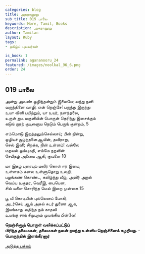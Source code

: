 ```yaml
---
categories: blog
title: அகநானூறு 
sub_title: 019 பாலை
keywords: More, Tamil, Books
description: அகநானூறு 
author: Tamilan
layout: Ruby
tags:
- தமிழ்ப் புலவர்கள் 

is_book: 1
permalink: agananooru_24
featured: /images/noolkal_96_6.png
order: 24
---
```



## 019 பாலை

அன்று அவண் ஒழிந்தன்றும் இலையே; வந்து நனி  
வருந்தினை வாழி, என் நெஞ்சே! பருந்து இருந்து  
உயா விளி பயிற்றும், யா உயர், நனந்தலை,  
உருள் துடி மகுளியின் பொருள் தெரிந்து இசைக்கும்  
கடுங் குரற் குடிஞைய நெடும் பெருங் குன்றம், 5

எம்மொடு இறத்தலும்செல்லாய்; பின் நின்று,  
ஒழியச் சூழ்ந்தனைஆயின், தவிராது,  
செல் இனி; சிறக்க, நின் உள்ளம்! வல்லே  
மறவல் ஓம்புமதி, எம்மே நறவின்  
சேயிதழ் அனைய ஆகி, குவளை 10

மா இதழ் புரையும் மலிர் கொள் ஈர் இமை,  
உள்ளகம் கனல உள்ளுதொறு உலறி,  
பழங்கண் கொண்ட, கலிழ்ந்து வீழ், அவிர் அறல்  
வெய்ய உகுதர, வெரீஇ, பையென,  
சில் வளை சொரிந்த மெல் இறை முன்கை 15

பூ வீ கொடியின் புல்லெனப் போகி,  
அடர்செய் ஆய் அகல் சுடர் துணை ஆக,  
இயங்காது வதிந்த நம் காதலி  
உயங்கு சாய் சிறுபுறம் முயங்கிய பின்னே!

**நெஞ்சினாற் பொருள் வலிக்கப்பட்டுப்  
பிரிந்த தலைமகன், தலைமகள் நலன் நயந்து உள்ளிய நெஞ்சினைக் கழறியது. - பொருந்தில் இளங்கீரனார்**

[அடுத்த பக்கம்](agananooru_25)